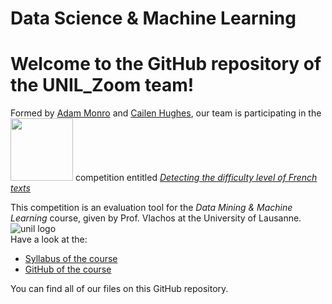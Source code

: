 # Data Science & Machine Learning
# Welcome to the GitHub repository of the UNIL_Zoom team!  
Formed by [Adam Monro](https://github.com/AdamMonroUnil) and [Cailen Hughes](https://github.com/cailenhughes), our team is participating in the <img src=https://www.kaggle.com/static/images/site-logo.png width="100"> competition entitled [*Detecting the difficulty level of French texts*](https://www.kaggle.com/competitions/detecting-french-texts-difficulty-level-2023)

This competition is an evaluation tool for the *Data Mining & Machine Learning* course, given by Prof. Vlachos at the University of Lausanne.  
![unil logo](https://hecnet.unil.ch/medias/plone/lg14/logo_unil.png)  
Have a look at the: 
* [Syllabus of the course](https://www.unil.ch/hec/en/home/menuinst/masters/systemes-d-information/cours-et-horaires.html?url=/web/syllabus/2886)
* [GitHub of the course](https://github.com/michalis0/DataScience_and_MachineLearning)

You can find all of our files on this GitHub repository.


